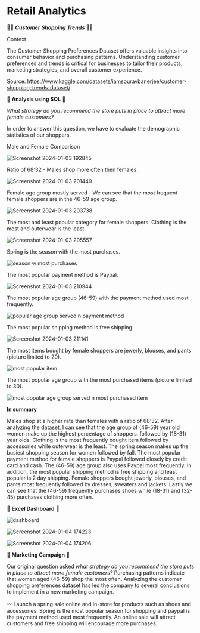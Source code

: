 # Retail Analytics

👚🧣 **_Customer Shopping Trends_** 👗👠

Context

The Customer Shopping Preferences Dataset offers valuable insights into consumer behavior and purchasing patterns. Understanding customer preferences and trends is critical for businesses to tailor their products, marketing strategies, and overall customer experience.

Source: https://www.kaggle.com/datasets/iamsouravbanerjee/customer-shopping-trends-dataset/

🔹 **Analysis using SQL** 🔹

_What strategy do you recommend the store puts in place to attract more female customers?_

In order to answer this question, we have to evaluate the demographic statistics of our shoppers.

Male and Female Comparison

![Screenshot 2024-01-03 192845](https://github.com/efejzic/Retail-Analytics/assets/119814593/f904bc69-9f75-4bf4-8b33-07664d993bcd)

Ratio of 68:32 - Males shop more often then females.

![Screenshot 2024-01-03 201449](https://github.com/efejzic/Retail-Analytics/assets/119814593/8d450f08-e464-4b55-8831-d3dd574023e6)

Female age group mostly served - We can see that the most frequent female shoppers are in the 46-59 age group.

![Screenshot 2024-01-03 203738](https://github.com/efejzic/Retail-Analytics/assets/119814593/6f2f5051-c4d7-4230-98e9-857fe255204e)

The most and least popular category for female shoppers. Clothing is the most and outerwear is the least.

![Screenshot 2024-01-03 205557](https://github.com/efejzic/Retail-Analytics/assets/119814593/8f3b2d70-cfd5-4432-8a68-0a025b419cc3)

Spring is the season with the most purchases.

![season w most purchases](https://github.com/efejzic/Retail-Analytics/assets/119814593/b6b6bedb-8f9d-475a-9ab5-b2608bc00264)

The most popular payment method is Paypal.

![Screenshot 2024-01-03 210944](https://github.com/efejzic/Retail-Analytics/assets/119814593/fba8ac58-658f-4afe-935f-ae5daa65b5f5)

The most popular age group (46-59) with the payment method used most frequently.

![popular age group served n payment method](https://github.com/efejzic/Retail-Analytics/assets/119814593/d2222e75-fd05-4e06-bd93-9dfc22edc046)

The most popular shipping method is free shipping.

![Screenshot 2024-01-03 211141](https://github.com/efejzic/Retail-Analytics/assets/119814593/faef4da9-2e94-4b58-82fc-237a62c84785)

The most items bought by female shoppers are jewerly, blouses, and pants (picture limited to 20).

![most popular item](https://github.com/efejzic/Retail-Analytics/assets/119814593/c2d4e757-8dcd-4d2d-840f-7d97918c78cb)

The most popular age group with the most purchased items (picture limited to 30).

![most popular age group served n most purchased item](https://github.com/efejzic/Retail-Analytics/assets/119814593/8de8ebec-7ca6-42b3-910a-4e6efa6b5945)

**In summary**

Males shop at a higher rate than females with a ratio of 68:32. After analyzing the dataset, I can see that the age group of (46-59) year old women make up the highest percentage of shoppers, followed by (18-31) year olds. Clothing is the most frequently bought item followed by accessories while outerwear is the least. The spring season makes up the busiest shopping season for women followed by fall. The most popular payment method for female shoppers is Paypal followed closely by credit card and cash. The (46-59) age group also uses Paypal most frequently. In addition, the most popular shipping method is free shipping and least popular is 2 day shipping. Female shoppers bought jewerly, blouses, and pants most frequently followed by dresses, sweaters and jackets. Lastly we can see that the (46-59) frequently purchases shoes while (18-31) and (32-45) purchases clothing more often.

🔹 **Excel Dashboard** 🔹

![dashboard](https://github.com/efejzic/Retail-Analytics/assets/119814593/0745508d-f58e-424a-869a-76322d33a8b8)

![Screenshot 2024-01-04 174223](https://github.com/efejzic/Retail-Analytics/assets/119814593/a0edee74-7e64-4a5d-b7cf-a02cefbff565)

![Screenshot 2024-01-04 174206](https://github.com/efejzic/Retail-Analytics/assets/119814593/26f69cb2-584b-499c-8efb-2a3b5bd5dd03)

🔹 **Marketing Campaign** 🔹

Our original question asked _what strategy do you recommend the store puts in place to attract more female customers?_ Purchasing patterns indicate that women aged (46-59) shop the most often. Analyzing the customer shopping preferences dataset has led the company to several conclusions to implement in a new marketing campaign.

〰️ Launch a spring sale online and in-store for products such as shoes and accessories. Spring is the most popular season for shopping and paypal is the payment method used most frequently. An online sale will attract customers and free shipping will encourage more purchases. 
